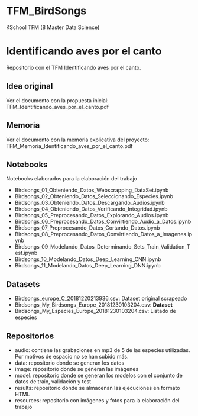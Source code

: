 # TFM_BirdSongs
KSchool TFM (8 Master Data Science)

Identificando aves por el canto
=======

Repositorio con el TFM Identificando aves por el canto. 


Idea original
-------------
Ver el documento con la propuesta inicial: TFM_Identificando_aves_por_el_canto.pdf

Memoria
-------------
Ver el documento con la memoria explicativa del proyecto: TFM_Memoria_Identificando_aves_por_el_canto.pdf


Notebooks
-----------------------
Notebooks elaborados para la elaboración del trabajo

* Birdsongs_01_Obteniendo_Datos_Webscrapping_DataSet.ipynb
* Birdsongs_02_Obteniendo_Datos_Seleccionando_Especies.ipynb
* Birdsongs_03_Obteniendo_Datos_Descargando_Audios.ipynb
* Birdsongs_04_Obteniendo_Datos_Verificando_Integridad.ipynb
* Birdsongs_05_Preprocesando_Datos_Explorando_Audios.ipynb
* Birdsongs_06_Preprocesando_Datos_Convirtiendo_Audio_a_Datos.ipynb
* Birdsongs_07_Preprocesando_Datos_Cortando_Datos.ipynb
* Birdsongs_08_Preprocesando_Datos_Convirtiendo_Datos_a_Imagenes.ipynb
* Birdsongs_09_Modelando_Datos_Determinando_Sets_Train_Validation_Test.ipynb
* Birdsongs_10_Modelando_Datos_Deep_Learning_CNN.ipynb
* Birdsongs_11_Modelando_Datos_Deep_Learning_DNN.ipynb

Datasets
-----------------------
* Birdsongs_europe_C_20181220213936.csv: Dataset original scrapeado 
* Birdsongs_My_Birdsongs_Europe_20181230103204.csv: **Dataset**
* Birdsongs_My_Especies_Europe_20181230103204.csv: Listado de especies


Repositorios
-----------------------

* audio: contiene las grabaciones en mp3 de 5 de las especies utilizadas. Por motivos de espacio no se han subido más.
* data: repositorio donde se generan los datos
* image: repositorio donde se generan las imágenes
* model: repositorio donde se generan los modelos con el conjunto de datos de train, validación y test
* results: repositorio donde se almacenan las ejecuciones en formato HTML
* resources: repositorio con imágenes y fotos para la elaboración del trabajo

